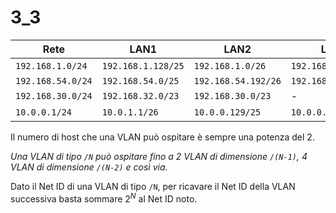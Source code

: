 
# 3_3

| Rete              | LAN1               | LAN2                | LAN3                | LAN4                |
| ----------------- | ------------------ | ------------------- | ------------------- | ------------------- |
| `192.168.1.0/24`  | `192.168.1.128/25` | `192.168.1.0/26`    | `192.168.1.64/26`   | -                   |
| `192.168.54.0/24` | `192.168.54.0/25`  | `192.168.54.192/26` | `192.168.54.128/27` | `192.168.54.160/27` |
| `192.168.30.0/24` | `192.168.32.0/23`  | `192.168.30.0/23`   | -                   | -                   |
| `10.0.0.1/24`     | `10.0.1.1/26`      | `10.0.0.129/25`     | `10.0.0.1/25`       | -                   |

Il numero di host che una VLAN può ospitare è sempre una potenza del 2.

*Una VLAN di tipo `/N` può ospitare fino a 2 VLAN di dimensione `/(N-1)`, 4 VLAN di dimensione `/(N-2)` e così via.*

Dato il Net ID di una VLAN di tipo `/N`, per ricavare il Net ID della VLAN successiva basta sommare $2^N$ al Net ID noto.
